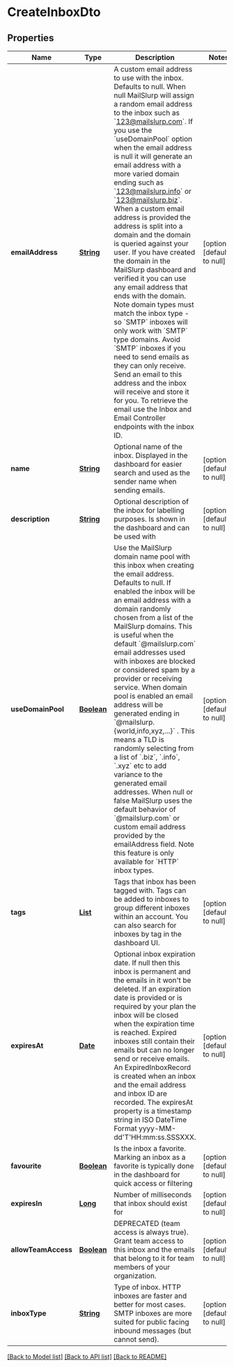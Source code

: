 # CreateInboxDto
## Properties

Name | Type | Description | Notes
------------ | ------------- | ------------- | -------------
**emailAddress** | [**String**](string) | A custom email address to use with the inbox. Defaults to null. When null MailSlurp will assign a random email address to the inbox such as &#x60;123@mailslurp.com&#x60;. If you use the &#x60;useDomainPool&#x60; option when the email address is null it will generate an email address with a more varied domain ending such as &#x60;123@mailslurp.info&#x60; or &#x60;123@mailslurp.biz&#x60;. When a custom email address is provided the address is split into a domain and the domain is queried against your user. If you have created the domain in the MailSlurp dashboard and verified it you can use any email address that ends with the domain. Note domain types must match the inbox type - so &#x60;SMTP&#x60; inboxes will only work with &#x60;SMTP&#x60; type domains. Avoid &#x60;SMTP&#x60; inboxes if you need to send emails as they can only receive. Send an email to this address and the inbox will receive and store it for you. To retrieve the email use the Inbox and Email Controller endpoints with the inbox ID. | [optional] [default to null]
**name** | [**String**](string) | Optional name of the inbox. Displayed in the dashboard for easier search and used as the sender name when sending emails. | [optional] [default to null]
**description** | [**String**](string) | Optional description of the inbox for labelling purposes. Is shown in the dashboard and can be used with | [optional] [default to null]
**useDomainPool** | [**Boolean**](boolean) | Use the MailSlurp domain name pool with this inbox when creating the email address. Defaults to null. If enabled the inbox will be an email address with a domain randomly chosen from a list of the MailSlurp domains. This is useful when the default &#x60;@mailslurp.com&#x60; email addresses used with inboxes are blocked or considered spam by a provider or receiving service. When domain pool is enabled an email address will be generated ending in &#x60;@mailslurp.{world,info,xyz,...}&#x60; . This means a TLD is randomly selecting from a list of &#x60;.biz&#x60;, &#x60;.info&#x60;, &#x60;.xyz&#x60; etc to add variance to the generated email addresses. When null or false MailSlurp uses the default behavior of &#x60;@mailslurp.com&#x60; or custom email address provided by the emailAddress field. Note this feature is only available for &#x60;HTTP&#x60; inbox types. | [optional] [default to null]
**tags** | [**List**](string) | Tags that inbox has been tagged with. Tags can be added to inboxes to group different inboxes within an account. You can also search for inboxes by tag in the dashboard UI. | [optional] [default to null]
**expiresAt** | [**Date**](DateTime) | Optional inbox expiration date. If null then this inbox is permanent and the emails in it won&#39;t be deleted. If an expiration date is provided or is required by your plan the inbox will be closed when the expiration time is reached. Expired inboxes still contain their emails but can no longer send or receive emails. An ExpiredInboxRecord is created when an inbox and the email address and inbox ID are recorded. The expiresAt property is a timestamp string in ISO DateTime Format yyyy-MM-dd&#39;T&#39;HH:mm:ss.SSSXXX. | [optional] [default to null]
**favourite** | [**Boolean**](boolean) | Is the inbox a favorite. Marking an inbox as a favorite is typically done in the dashboard for quick access or filtering | [optional] [default to null]
**expiresIn** | [**Long**](long) | Number of milliseconds that inbox should exist for | [optional] [default to null]
**allowTeamAccess** | [**Boolean**](boolean) | DEPRECATED (team access is always true). Grant team access to this inbox and the emails that belong to it for team members of your organization. | [optional] [default to null]
**inboxType** | [**String**](string) | Type of inbox. HTTP inboxes are faster and better for most cases. SMTP inboxes are more suited for public facing inbound messages (but cannot send). | [optional] [default to null]

[[Back to Model list]](../README#documentation-for-models) [[Back to API list]](../README#documentation-for-api-endpoints) [[Back to README]](../README)

